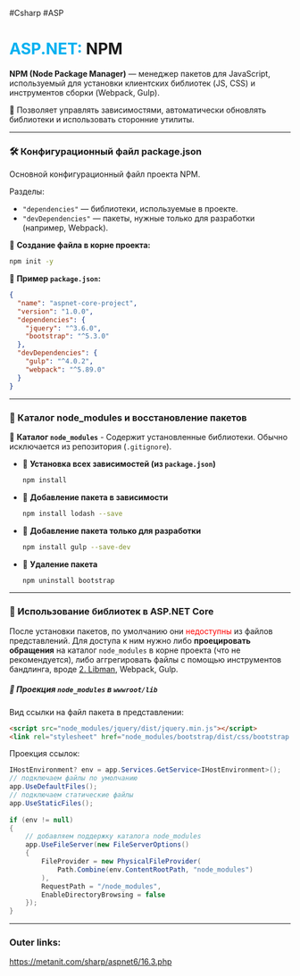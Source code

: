 #Csharp #ASP 
# <font color="#00b0f0">ASP.NET:</font> NPM

**NPM (Node Package Manager)** — менеджер пакетов для JavaScript, используемый для установки клиентских библиотек (JS, CSS) и инструментов сборки (Webpack, Gulp).

🔹 Позволяет управлять зависимостями, автоматически обновлять библиотеки и использовать сторонние утилиты.

---
### 🛠 Конфигурационный файл **package.json**
Основной конфигурационный файл проекта NPM.

Разделы:
- `"dependencies"` — библиотеки, используемые в проекте.
- `"devDependencies"` — пакеты, нужные только для разработки (например, Webpack).

📌 **Создание файла в корне проекта:**
```sh
npm init -y
```

📌 **Пример `package.json`:**
```json
{
  "name": "aspnet-core-project",
  "version": "1.0.0",
  "dependencies": {
    "jquery": "^3.6.0",
    "bootstrap": "^5.3.0"
  },
  "devDependencies": {
    "gulp": "^4.0.2",
    "webpack": "^5.89.0"
  }
}
```

---

### 📁 Каталог **node_modules** и восстановление пакетов

📂 **Каталог `node_modules`** - Содержит установленные библиотеки. Обычно исключается из репозитория (`.gitignore`).

- 📌 **Установка всех зависимостей (из `package.json`)**
	```sh
	npm install
	```
- 📌 **Добавление пакета в зависимости**
	```sh
	npm install lodash --save
	```
- 📌 **Добавление пакета только для разработки**
	```sh
	npm install gulp --save-dev
	```
- 📌 **Удаление пакета**
	```sh
	npm uninstall bootstrap
	```

---
### 🔗 Использование библиотек в ASP.NET Core
После установки пакетов, по умолчанию они <font color="#ff0000">недоступны</font> из файлов представлений.
Для доступа к ним нужно либо **проецировать обращения** на каталог `node_modules` в корне проекта (что не рекомендуется), либо аггрегировать файлы с помощью инструментов бандлинга, вроде [2. Libman](1.%20Languages/C-sharp/WEB/ASP.NET/ASP.NET%20Core/15.%20Клиентская%20разработка/2.%20Libman.md), Webpack, Gulp.

##### 📌 **Проекция `node_modules` в `wwwroot/lib`**  

Вид ссылки на файл пакета в представлении:
```html
<script src="node_modules/jquery/dist/jquery.min.js"></script>
<link rel="stylesheet" href="node_modules/bootstrap/dist/css/bootstrap.min.css">
```

Проекция ссылок:
```csharp
IHostEnvironment? env = app.Services.GetService<IHostEnvironment>();
// подключаем файлы по умолчанию
app.UseDefaultFiles();
// подключаем статические файлы
app.UseStaticFiles(); 
 
if (env != null)
{
    // добавляем поддержку каталога node_modules
    app.UseFileServer(new FileServerOptions()
    {
        FileProvider = new PhysicalFileProvider(
            Path.Combine(env.ContentRootPath, "node_modules")
        ),
        RequestPath = "/node_modules",
        EnableDirectoryBrowsing = false
    });
}
```

---
### Outer links:
https://metanit.com/sharp/aspnet6/16.3.php